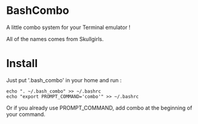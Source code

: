 BashCombo
=========

A little combo system for your Terminal emulator !

All of the names comes from Skullgirls.


# Install #

Just put '.bash_combo' in your home and run :

	echo ". ~/.bash_combo" >> ~/.bashrc
	echo "export PROMPT_COMMAND='combo'" >> ~/.bashrc

Or if you already use PROMPT_COMMAND, add combo at the beginning of your command.